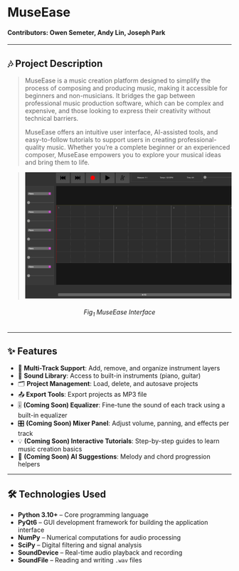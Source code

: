 # MuseEase

#### Contributors: Owen Semeter, Andy Lin, Joseph Park

---

## 🎶 Project Description

> MuseEase is a music creation platform designed to simplify the process of composing and producing music, making it accessible for beginners and non-musicians. It bridges the gap between professional music production software, which can be complex and expensive, and those looking to express their creativity without technical barriers.
>
> MuseEase offers an intuitive user interface, AI-assisted tools, and easy-to-follow tutorials to support users in creating professional-quality music. Whether you’re a complete beginner or an experienced composer, MuseEase empowers you to explore your musical ideas and bring them to life.

> ![Logic Pro Image](/Images/MuseEase.jpg)

###### <p align=center>_Fig<sub>1</sub> MuseEase Interface_

---

## ✨ Features

- 🧩 **Multi-Track Support**: Add, remove, and organize instrument layers
- 🎵 **Sound Library**: Access to built-in instruments (piano, guitar)
- 🗂️ **Project Management**: Load, delete, and autosave projects
- 📤 **Export Tools**: Export projects as MP3 file
- 🎚️ **(Coming Soon) Equalizer**: Fine-tune the sound of each track using a built-in equalizer
- 🎛️ **(Coming Soon) Mixer Panel**: Adjust volume, panning, and effects per track
- 💡 **(Coming Soon) Interactive Tutorials**: Step-by-step guides to learn music creation basics
- 🔮 **(Coming Soon) AI Suggestions**: Melody and chord progression helpers

---

## 🛠 Technologies Used

- **Python 3.10+** – Core programming language
- **PyQt6** – GUI development framework for building the application interface
- **NumPy** – Numerical computations for audio processing
- **SciPy** – Digital filtering and signal analysis
- **SoundDevice** – Real-time audio playback and recording
- **SoundFile** – Reading and writing `.wav` files
